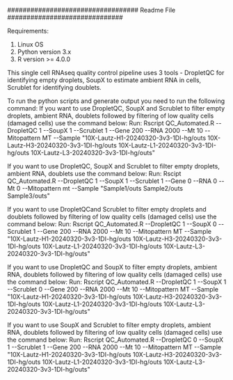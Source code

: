 ################################## Readme File ##############################

Requirements:
1. Linux OS
2. Python version 3.x
3. R version >= 4.0.0

This single cell RNAseq quality control pipeline uses 3 tools - DropletQC for identifying empty droplets, SoupX to estimate ambient RNA in cells, Scrublet for identifying doublets.


To run the python scripts and generate output you need to run the following command:
If you want to use DropletQC, SoupX and Scrublet to filter empty droplets, ambient RNA, doublets followed by filtering of low quality cells (damaged cells) use the command below:
Run: Rscript QC_Automated.R --DropletQC 1 --SoupX 1 --Scrublet 1 --Gene 200 --RNA 2000 --Mt 10 --Mitopattern MT --Sample "10X-Lautz-H1-20240320-3v3-1DI-hg/outs 10X-Lautz-H3-20240320-3v3-1DI-hg/outs 10X-Lautz-L1-20240320-3v3-1DI-hg/outs 10X-Lautz-L3-20240320-3v3-1DI-hg/outs"

If you want to use DropletQC, SoupX and Scrublet to filter empty droplets, ambient RNA, doublets use the command below:
Run: Rscipt QC_Automated.R --DropletQC 1 --SoupX 1 --Scrublet 1 --Gene 0 --RNA 0 --Mt 0 --Mitopattern mt --Sample "Sample1/outs Sample2/outs Sample3/outs"

If you want to use DropletQCand Scrublet to filter empty droplets and doublets followed by filtering of low quality cells (damaged cells) use the command below:
Run: Rscript QC_Automated.R --DropletQC 1 --SoupX 0 --Scrublet 1 --Gene 200 --RNA 2000 --Mt 10 --Mitopattern MT --Sample "10X-Lautz-H1-20240320-3v3-1DI-hg/outs 10X-Lautz-H3-20240320-3v3-1DI-hg/outs 10X-Lautz-L1-20240320-3v3-1DI-hg/outs 10X-Lautz-L3-20240320-3v3-1DI-hg/outs"

If you want to use DropletQC and SoupX to filter empty droplets, ambient RNA, doublets followed by filtering of low quality cells (damaged cells) use the command below:
Run: Rscript QC_Automated.R --DropletQC 1 --SoupX 1 --Scrublet 0 --Gene 200 --RNA 2000 --Mt 10 --Mitopattern MT --Sample "10X-Lautz-H1-20240320-3v3-1DI-hg/outs 10X-Lautz-H3-20240320-3v3-1DI-hg/outs 10X-Lautz-L1-20240320-3v3-1DI-hg/outs 10X-Lautz-L3-20240320-3v3-1DI-hg/outs"

If you want to use SoupX and Scrublet to filter empty droplets, ambient RNA, doublets followed by filtering of low quality cells (damaged cells) use the command below:
Run: Rscript QC_Automated.R --DropletQC 0 --SoupX 1 --Scrublet 1 --Gene 200 --RNA 2000 --Mt 10 --Mitopattern MT --Sample "10X-Lautz-H1-20240320-3v3-1DI-hg/outs 10X-Lautz-H3-20240320-3v3-1DI-hg/outs 10X-Lautz-L1-20240320-3v3-1DI-hg/outs 10X-Lautz-L3-20240320-3v3-1DI-hg/outs"
